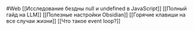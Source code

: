 #Web 
[[Исследование бездны null и undefined в JavaScript]]
[[Полный гайд на LLM]]
[[Полезные настройки Obsidian]]
[[Горячие клавиши на все случаи жизни]]
[[Что такое event loop?]]
